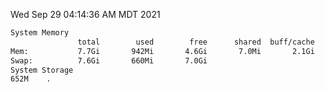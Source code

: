 Wed Sep 29 04:14:36 AM MDT 2021
```bash
System Memory
               total        used        free      shared  buff/cache   available
Mem:           7.7Gi       942Mi       4.6Gi       7.0Mi       2.1Gi       6.4Gi
Swap:          7.6Gi       660Mi       7.0Gi
System Storage
652M	.
```
